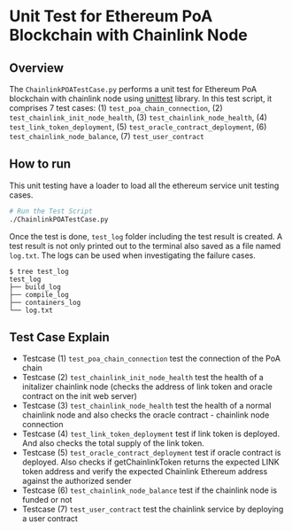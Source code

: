 # Unit Test for Ethereum PoA Blockchain with Chainlink Node

## Overview

The `ChainlinkPOATestCase.py` performs a unit test for Ethereum PoA blockchain with chainlink node using [unittest](https://docs.python.org/3/library/unittest.html) library. In this test script, it comprises 7 test cases: (1) `test_poa_chain_connection`, (2) `test_chainlink_init_node_health`, (3) `test_chainlink_node_health`, (4) `test_link_token_deployment`, (5) `test_oracle_contract_deployment`, (6) `test_chainlink_node_balance`, (7) `test_user_contract`

## How to run

This unit testing have a loader to load all the ethereum service unit testing cases.

```sh
# Run the Test Script
./ChainlinkPOATestCase.py
```

Once the test is done, `test_log` folder including the test result is created.
A test result is not only printed out to the terminal also saved as a file named `log.txt`. The logs can be used when investigating the failure cases.

```
$ tree test_log
test_log
├── build_log
├── compile_log
├── containers_log
└── log.txt
```


## Test Case Explain

- Testcase (1) `test_poa_chain_connection` test the connection of the PoA chain
- Testcase (2) `test_chainlink_init_node_health` test the health of a initalizer chainlink node (checks the address of link token and oracle contract on the init web server)
- Testcase (3) `test_chainlink_node_health` test the health of a normal chainlink node and also checks the oracle contract - chainlink node connection
- Testcase (4) `test_link_token_deployment` test if link token is deployed. And also checks the total supply of the link token.
- Testcase (5) `test_oracle_contract_deployment` test if oracle contract is deployed. Also checks if getChainlinkToken returns the expected LINK token address and verify the expected Chainlink Ethereum address against the authorized sender
- Testcase (6) `test_chainlink_node_balance` test if the chainlink node is funded or not
- Testcase (7) `test_user_contract` test the chainlink service by deploying a user contract